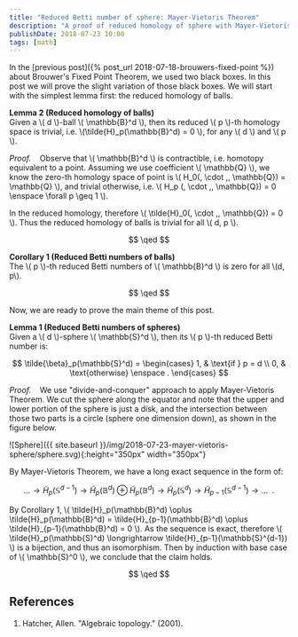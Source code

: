 ```yaml
---
title: "Reduced Betti number of sphere: Mayer-Vietoris Theorem"
description: "A proof of reduced homology of sphere with Mayer-Vietoris sequence."
publishDate: 2018-07-23 10:00
tags: [math]
---
```


In the [previous post]({% post_url 2018-07-18-brouwers-fixed-point %}) about Brouwer's Fixed Point Theorem, we used two black boxes. In this post we will prove the slight variation of those black boxes. We will start with the simplest lemma first: the reduced homology of balls.

**Lemma 2 (Reduced homology of balls)**  
Given a \\( d \\)-ball \\( \mathbb{B}^d \\), then its reduced \\( p \\)-th homology space is trivial, i.e. \\(\tilde{H}\_p(\mathbb{B}^d) = 0 \\), for any \\( d \\) and \\( p \\).

_Proof._ &nbsp;&nbsp; Observe that \\( \mathbb{B}^d \\) is contractible, i.e. homotopy equivalent to a point. Assuming we use coefficient \\( \mathbb{Q} \\), we know the zero-th homology space of point is \\( H_0(\, \cdot \,, \mathbb{Q}) = \mathbb{Q} \\), and trivial otherwise, i.e. \\( H_p (\, \cdot \,, \mathbb{Q}) = 0 \enspace \forall p \geq 1 \\).

In the reduced homology, therefore \\( \tilde{H}\_0(\, \cdot \,, \mathbb{Q}) = 0 \\). Thus the reduced homology of balls is trivial for all \\( d, p \\).

$$
\qed
$$

**Corollary 1 (Reduced Betti numbers of balls)**  
The \\( p \\)-th reduced Betti numbers of \\( \mathbb{B}^d \\) is zero for all \\(d, p\\).

$$
\qed
$$

Now, we are ready to prove the main theme of this post.

**Lemma 1 (Reduced Betti numbers of spheres)**  
Given a \\( d \\)-sphere \\( \mathbb{S}^d \\), then its \\( p \\)-th reduced Betti number is:

$$
\tilde{\beta}_p(\mathbb{S}^d) = \begin{cases} 1, & \text{if } p = d \\ 0, & \text{otherwise} \enspace . \end{cases}
$$

_Proof._ &nbsp;&nbsp; We use "divide-and-conquer" approach to apply Mayer-Vietoris Theorem. We cut the sphere along the equator and note that the upper and lower portion of the sphere is just a disk, and the intersection between those two parts is a circle (sphere one dimension down), as shown in the figure below.

![Sphere]({{ site.baseurl }}/img/2018-07-23-mayer-vietoris-sphere/sphere.svg){:height="350px" width="350px"}

By Mayer-Vietoris Theorem, we have a long exact sequence in the form of:

$$
\dots \longrightarrow \tilde{H}_p(\mathbb{S}^{d-1}) \longrightarrow \tilde{H}_p(\mathbb{B}^d) \oplus \tilde{H}_p(\mathbb{B}^d) \longrightarrow \tilde{H}_p(\mathbb{S}^d) \longrightarrow \tilde{H}_{p-1}(\mathbb{S}^{d-1}) \longrightarrow \dots \enspace .
$$

By Corollary 1, \\( \tilde{H}\_p(\mathbb{B}^d) \oplus \tilde{H}\_p(\mathbb{B}^d) = \tilde{H}\_{p-1}(\mathbb{B}^d) \oplus \tilde{H}\_{p-1}(\mathbb{B}^d) = 0 \\). As the sequence is exact, therefore \\( \tilde{H}\_p(\mathbb{S}^d) \longrightarrow \tilde{H}\_{p-1}(\mathbb{S}^{d-1}) \\) is a bijection, and thus an isomorphism. Then by induction with base case of \\( \mathbb{S}^0 \\), we conclude that the claim holds.

$$
\qed
$$

## References

1. Hatcher, Allen. "Algebraic topology." (2001).
